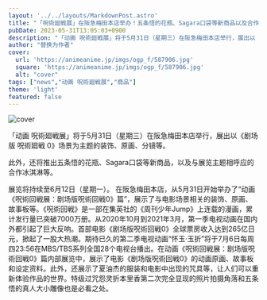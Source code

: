 ```yaml
---
layout: '../../layouts/MarkdownPost.astro'
title: "「呪術廻戦展」在阪急梅田本店举办！五条悟的花瓶、Sagara口袋等新商品以及合作冰淇淋等"
pubDate: 2023-05-31T13:05:03+0900
description: "「动画 呪術廻戦展」将于5月31日（星期三）在阪急梅田本店举行，展出以《剧场版 呪術廻戦 0》场景为主题的装饰、原画、分镜等。"
author: "替换为作者"
cover:
  url: 'https://animeanime.jp/imgs/ogp_f/587906.jpg'
  square: 'https://animeanime.jp/imgs/ogp_f/587906.jpg'
  alt: "cover"
tags: ["news","动画 呪術廻戦展","商品"]
theme: 'light'
featured: false
---
```


![cover](https://animeanime.jp/imgs/ogp_f/587906.jpg)

「动画 呪術廻戦展」将于5月31日（星期三）在阪急梅田本店举行，展出以《剧场版 呪術廻戦 0》场景为主题的装饰、原画、分镜等。

此外，还将推出五条悟的花瓶、Sagara口袋等新商品，以及与展览主题相呼应的合作冰淇淋等。

展览将持续至6月12日（星期一）。
在阪急梅田本店，从5月31日开始举办了“动画《呪術回戦展：剧场版呪術回戦0》篇”，展示了与电影场景相关的装饰、原画、故事板等。《呪術回戦》是一部在集英社的《周刊少年Jump》上连载的漫画，累计发行量已突破7000万册。从2020年10月到2021年3月，第一季电视动画在国内外都引起了巨大反响。首部电影《剧场版呪術回戦0》全球票房收入达到265亿日元，掀起了一股大热潮。期待已久的第二季电视动画“怀玉·玉折”将于7月6日每周四23:56在MBS/TBS系列全国28个电视台播出。在动画《呪術回戦展：剧场版呪術回戦0》篇内部展览中，展示了电影《剧场版呪術回戦0》的动画原画、故事板和设定资料。此外，还展示了夏油杰的服装和电影中出现的咒具等，让人们可以重新体验作品的世界。特级过咒怨灵折本里香第二次完全显现的照片拍摄角落和五条悟的真人大小雕像也是必看之处。